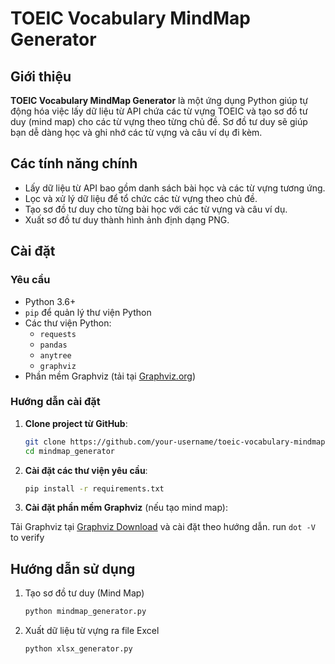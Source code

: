 # TOEIC Vocabulary MindMap Generator

## Giới thiệu

**TOEIC Vocabulary MindMap Generator** là một ứng dụng Python giúp tự động hóa việc lấy dữ liệu từ API chứa các từ vựng TOEIC và tạo sơ đồ tư duy (mind map) cho các từ vựng theo từng chủ đề. Sơ đồ tư duy sẽ giúp bạn dễ dàng học và ghi nhớ các từ vựng và câu ví dụ đi kèm.

## Các tính năng chính

- Lấy dữ liệu từ API bao gồm danh sách bài học và các từ vựng tương ứng.
- Lọc và xử lý dữ liệu để tổ chức các từ vựng theo chủ đề.
- Tạo sơ đồ tư duy cho từng bài học với các từ vựng và câu ví dụ.
- Xuất sơ đồ tư duy thành hình ảnh định dạng PNG.

## Cài đặt

### Yêu cầu

- Python 3.6+
- `pip` để quản lý thư viện Python
- Các thư viện Python:
  - `requests`
  - `pandas`
  - `anytree`
  - `graphviz`
- Phần mềm Graphviz (tải tại [Graphviz.org](https://graphviz.org/download/))

### Hướng dẫn cài đặt

1. **Clone project từ GitHub**:

   ```bash
   git clone https://github.com/your-username/toeic-vocabulary-mindmap-generator.git
   cd mindmap_generator
   ```

2. **Cài đặt các thư viện yêu cầu**:

   ```bash
   pip install -r requirements.txt
   ```

3. **Cài đặt phần mềm Graphviz** (nếu tạo mind map):

  Tải Graphviz tại [Graphviz Download](https://graphviz.org/download/) và cài đặt theo hướng dẫn.
  run `dot -V` to verify

## Hướng dẫn sử dụng

1. Tạo sơ đồ tư duy (Mind Map)
   ```bash
   python mindmap_generator.py
   ```

2. Xuất dữ liệu từ vựng ra file Excel
   ```bash
   python xlsx_generator.py
   ```
